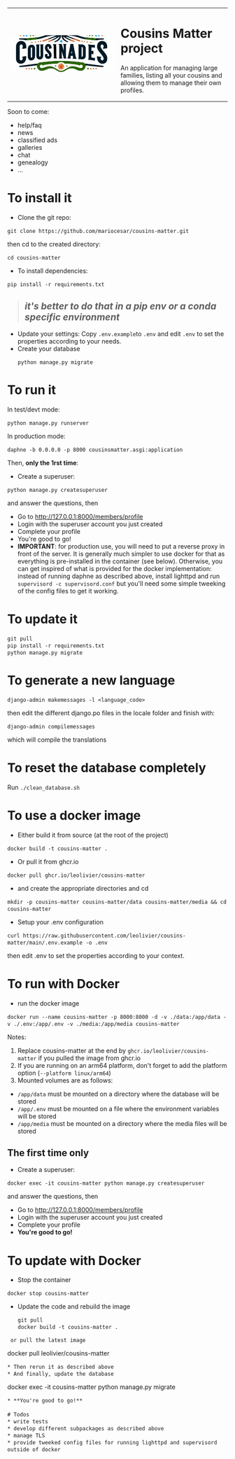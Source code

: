 <table>
 <tr>
  <td width="50%"><img src='https://raw.githubusercontent.com/leolivier/cousins-matter/main/cm_main/static/cm_main/images/cousinades.png' title="Cousins Matter!"></td>
  <td> <h1>Cousins Matter project</h1>
   <p>An application for managing large families, listing all your cousins and allowing them to manage their own profiles.</p>
  </td>
 </tr>
</table>

Soon to come:
  * help/faq
  * news
  * classified ads
  * galleries
  * chat
  * genealogy
  * ...

# To install it
* Clone the git repo:
 ```
git clone https://github.com/mariocesar/cousins-matter.git
```
 then cd to the created directory:
 ```
 cd cousins-matter
```	
* To install dependencies:
```
pip install -r requirements.txt
```

> _it's better to do that in a pip env or a conda specific environment_
> ---
* Update your settings:
  Copy `.env.example`to `.env` and edit `.env` to set the properties according to your needs.
* Create your database
  ```
  python manage.py migrate
  ```
  
# To run it
In test/devt mode: 
```
python manage.py runserver
```
In production mode:
```
daphne -b 0.0.0.0 -p 8000 cousinsmatter.asgi:application
```
Then, **only the 1rst time**:
* Create a superuser:
```
python manage.py createsuperuser
```
  and answer the questions, then
* Go to http://127.0.0.1:8000/members/profile
* Login with the superuser account you just created
* Complete your profile
* You're good to go!
* __IMPORTANT__: for production use, you will need to put a reverse proxy in front of the server. It is generally much simpler to use docker for that as everything is pre-installed in the container (see below).
  Otherwise, you can get inspired of what is provided for the docker implementation: instead of running daphne as described above, install lighttpd and run `supervisord -c supervisord.conf` but you'll need some
  simple tweeking of the config files to get it working.

# To update it
 ```
 git pull
 pip install -r requirements.txt
 python manage.py migrate
```
# To generate a new language
```
django-admin makemessages -l <language_code>
```
then edit the different django.po files in the locale folder and finish with:
```
django-admin compilemessages
```
which will compile the translations

# To reset the database completely
Run `./clean_database.sh`

# To use a docker image
* Either build it from source (at the root of the project)
```
docker build -t cousins-matter .
```
* Or pull it from ghcr.io
```
docker pull ghcr.io/leolivier/cousins-matter
```
  * and create the appropriate directories and cd
  ```
  mkdir -p cousins-matter cousins-matter/data cousins-matter/media && cd cousins-matter
  ```
* Setup your .env configuration
```
curl https://raw.githubusercontent.com/leolivier/cousins-matter/main/.env.example -o .env
```
then edit .env to set the properties according to your context.

# To run with Docker
* run the docker image
```
docker run --name cousins-matter -p 8000:8000 -d -v ./data:/app/data -v ./.env:/app/.env -v ./media:/app/media cousins-matter
```
  Notes:
  1. Replace cousins-matter at the end by `ghcr.io/leolivier/cousins-matter` if you pulled the image from ghcr.io
  2. If you are running on an arm64 platform, don't forget to add the platform option (`--platform linux/arm64`)
  3. Mounted volumes are as follows:
  * `/app/data` must be mounted on a directory where the database will be stored
  * `/app/.env` must be mounted on a file where the environment variables will be stored
  * `/app/media` must be mounted on a directory where the media files will be stored
     
## The first time only
  * Create a superuser:
  ```
  docker exec -it cousins-matter python manage.py createsuperuser
  ```
  and answer the questions, then
  * Go to http://127.0.0.1:8000/members/profile
  * Login with the superuser account you just created
  * Complete your profile
  * **You're good to go!**

# To update with Docker
* Stop the container
```
docker stop cousins-matter
```
* Update the code and rebuild the image
  ```
  git pull
  docker build -t cousins-matter .
```
 or pull the latest image
 ```
  docker pull leolivier/cousins-matter
 ```
* Then rerun it as described above
* And finally, update the database
```
docker exec -it cousins-matter python manage.py migrate
```
* **You're good to go!**

# Todos
* write tests
* develop different subpackages as described above
* manage TLS
* provide tweeked config files for running lighttpd and supervisord outside of docker
